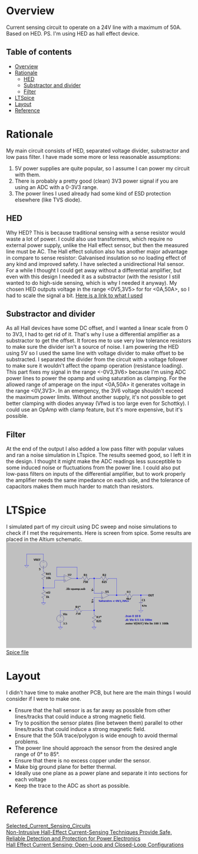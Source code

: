 # Overview
Current sensing circuit to operate on a 24V line with a maximum of 50A. Based on HED. PS. I'm using HED as hall effect device.

## Table of contents
* [Overview](#overview)
* [Rationale](#rationale)
  * [HED](#hed)
  * [Substractor and divider](#substractor-and-divider)
  * [Filter](#filter)
* [LTSpice](#ltspice)
* [Layout](#layout)
* [Reference](#reference)

# Rationale
My main circuit consists of HED, separated voltage divider, substractor and low pass filter.
I have made some more or less reasonable assumptions:
1. 5V power supplies are quite popular, so I assume I can power my circuit with them.
2. There is probably a pretty good (clean) 3V3 power signal if you are using an ADC with a 0-3V3 range.
3. The power lines I used already had some kind of ESD protection elsewhere (like TVS diode).

## HED
Why HED? This is because traditional sensing with a sense resistor would waste a lot of power. I could also use transformers, which require no external power supply, unlike the Hall effect sensor, but then the measured line must be AC.
The Hall effect solution also has another major advantage in compare to sense resistor: Galvanised insulation so no loading effect of any kind and improved safety. I have selected a unidirectional Hal sensor. For a while I thought
I could get away without a differential amplifier, but even with this design I needed it as a substractor (with the resistor I still wanted to do high-side sensing, which is why I needed it anyway). My chosen HED outputs voltage in the range <0V5,3V5> for
for <0A,50A>, so I had to scale the signal a bit. [Here is a link to what I used](https://octopart.com/datasheet/acs780llrtr-050u-t-allegro+microsystems-75430442)

## Substractor and divider
As all Hall devices have some DC offset, and I wanted a linear scale from 0 to 3V3, I had to get rid of it. That's why I use a differential amplifier as a substractor to get the offset. It forces me to use very low tolerance resistors to make sure the divider isn't a source of noise. I am powering the HED using 5V so I used the same line with voltage divider to make offset to be substracted. I separated the divider from the circuit with a voltage follower to make sure it wouldn't affect the opamp operation (resistance loading). This part fixes my signal in the range <-0V3,3V6> because I'm using ADC power lines to power the opamp and using saturation as clamping. For the allowed range of amperage on the input <0A,50A> it generates voltage in the range <0V,3V3>. In an emergency, the 3V6 voltage shouldn't exceed the maximum power limits. Without another supply, it's not possible to get better clamping with diodes anyway (Vfwd is too large even for Schottky). I could use an OpAmp with clamp feature, but it's more expensive, but it's possible.

## Filter
At the end of the output I also added a low pass filter with popular values and ran a noise simulation in LTspice. The results seemed good, so I left it in the design. I thought it might make the ADC readings less susceptible to some induced noise or fluctuations from the power line. I could also put low-pass filters on inputs of the differential amplifier, but to work properly the amplifier needs the same impedance on each side, and the tolerance of capacitors makes them much harder to match than resistors.

# LTSpice
I simulated part of my circuit using DC sweep and noise simulations to check if I met the requirements. Here is screen from spice. Some results are placed in the Altium schematic.
![spice](https://github.com/Challmymind/SpaceTasks2024/blob/main/HW1/preview_sim.png)
[Spice file](https://github.com/Challmymind/SpaceTasks2024/blob/main/HW1/Scaling_circuit.asc)

# Layout
I didn't have time to make another PCB, but here are the main things I would consider if I were to make one.

* Ensure that the hall sensor is as far away as possible from other lines/tracks that could induce a strong magnetic field.
* Try to position the sensor plates (line between them) parallel to other lines/tracks that could induce a strong magnetic field.
* Ensure that the 50A trace/polygon is wide enough to avoid thermal problems.
* The power line should approach the sensor from the desired angle range of 0° to 85°.
* Ensure that there is no excess copper under the sensor.
* Make big ground plane for better thermal.
* Ideally use one plane as a power plane and separate it into sections for each voltage
* Keep the trace to the ADC as short as possible.

# Reference
[Selected_Current_Sensing_Circuits](https://bibliotekanauki.pl/articles/274787.pdf) <br>
[Non-Intrusive Hall-Effect Current-Sensing Techniques Provide Safe, Reliable Detection and Protection for Power Electronics ](https://www.allegromicro.com/en/insights-and-innovations/technical-documents/hall-effect-sensor-ic-publications/non-intrusive-hall-effect-current-sensing-techniques-for-power-electronics)<br>
[Hall Effect Current Sensing: Open-Loop and Closed-Loop Configurations](https://www.allaboutcircuits.com/technical-articles/hall-effect-current-sensing-open-loop-and-closed-loop-configurations/) <br>
